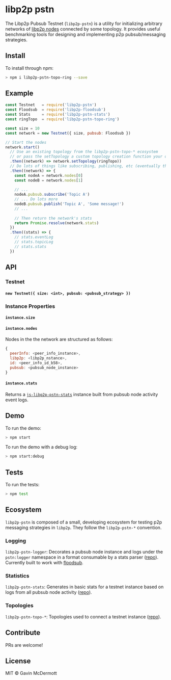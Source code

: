 # libp2p pstn

The Libp2p Pubsub Testnet (`libp2p-pstn`) is a utility for initializing arbitrary networks of [libp2p nodes](https://github.com/libp2p/js-libp2p) connected by some topology. It provides useful benchmarking tools for designing and implementing p2p pubsub/messaging strategies.

## Install

To install through npm:

```sh
> npm i libp2p-pstn-topo-ring --save
```


## Example

```javascript
const Testnet   = require('libp2p-pstn')
const Floodsub  = require('libp2p-floodsub')
const Stats     = require('libp2p-pstn-stats')
const ringTopo  = require('libp2p-pstn-topo-ring')

const size = 10
const network = new Testnet({ size, pubsub: Floodsub })

// Start the nodes
network.start()
  // Use an existing topology from the libp2p-pstn-topo-* ecosystem
  // or pass the setTopology a custom topology creation function your own
  .then((network) => network.setTopology(ringTopo))
  // Do lots of things like subscribing, publishing, etc (eventually this will be scripted)
  .then((network) => {
    const nodeA = network.nodes[0]
    const nodeB = network.nodes[1]
    
    // ...
    nodeA.pubsub.subscribe('Topic A')
    // ... Do lots more
    nodeB.pubsub.publish('Topic A', 'Some message!')
    // ...
    
    // Then return the network's stats
    return Promise.resolve(network.stats)
  })
  .then((stats) => {
    // stats.eventLog
    // stats.topicLog
    // stats.stats
  })
```

## API

### Testnet

#### `new Testnet({ size: <int>, pubsub: <pubsub_strategy> })`

### Instance Properties

#### `instance.size` 

#### `instance.nodes`

Nodes in the the network are structured as follows: 

```javascript
{
  peerInfo: <peer_info_instance>,
  libp2p: <libp2p_nstance>,
  id: <peer_info_id_b58>,
  pubsub: <pubsub_node_instance>
}
```

#### `instance.stats`

Returns a [`js-libp2p-pstn-stats`](https://github.com/gavinmcdermott/js-libp2p-pstn-stats) instance built from pubsub node activity event logs.

## Demo

To run the demo:

```sh
> npm start
```

To run the demo with a debug log:

```sh
> npm start:debug
```

## Tests

To run the tests:

```sh
> npm test
```

## Ecosystem

`libp2p-pstn` is composed of a small, developing ecosystem for testing p2p messaging strategies in `libp2p`. They follow the `libp2p-pstn-*` convention.

### Logging

`libp2p-pstn-logger`: Decorates a pubsub node instance and logs under the `pstn:logger` namespace in a format consumable by a stats parser ([repo](https://github.com/gavinmcdermott/js-libp2p-pstn-logger)). Currently built to work with [floodsub](https://github.com/libp2p/js-libp2p-floodsub).

### Statistics

`libp2p-pstn-stats`: Generates in basic stats for a testnet instance based on logs from all pubsub node activity ([repo](https://github.com/gavinmcdermott/js-libp2p-pstn-logger)).

### Topologies

`libp2p-pstn-topo-*`: Topologies used to connect a testnet instance ([repo](https://github.com/gavinmcdermott/js-libp2p-pstn-topo-stats)).

## Contribute

PRs are welcome!

## License

MIT © Gavin McDermott
